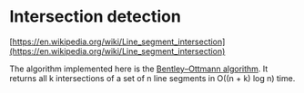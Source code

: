 # Intersection detection

[https://en.wikipedia.org/wiki/Line_segment_intersection](https://en.wikipedia.org/wiki/Line_segment_intersection)

The algorithm implemented here is the [Bentley–Ottmann algorithm](https://en.wikipedia.org/wiki/Bentley%E2%80%93Ottmann_algorithm). It returns all k intersections of a set of n line segments in O((n + k) log n) time.
